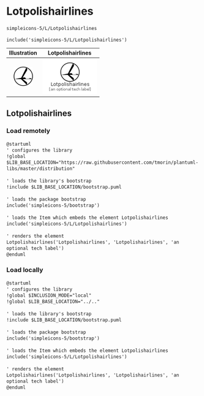 # Lotpolishairlines


```text
simpleicons-5/L/Lotpolishairlines
```

```text
include('simpleicons-5/L/Lotpolishairlines')
```



| Illustration | Lotpolishairlines |
| :---: | :---: |
| ![illustration for Illustration](../../simpleicons-5/L/Lotpolishairlines.png) | ![illustration for Lotpolishairlines](../../simpleicons-5/L/Lotpolishairlines.Local.png) |




## Lotpolishairlines

### Load remotely
```plantuml
@startuml
' configures the library
!global $LIB_BASE_LOCATION="https://raw.githubusercontent.com/tmorin/plantuml-libs/master/distribution"

' loads the library's bootstrap
!include $LIB_BASE_LOCATION/bootstrap.puml

' loads the package bootstrap
include('simpleicons-5/bootstrap')

' loads the Item which embeds the element Lotpolishairlines
include('simpleicons-5/L/Lotpolishairlines')

' renders the element
Lotpolishairlines('Lotpolishairlines', 'Lotpolishairlines', 'an optional tech label')
@enduml
```

### Load locally
```plantuml
@startuml
' configures the library
!global $INCLUSION_MODE="local"
!global $LIB_BASE_LOCATION="../.."

' loads the library's bootstrap
!include $LIB_BASE_LOCATION/bootstrap.puml

' loads the package bootstrap
include('simpleicons-5/bootstrap')

' loads the Item which embeds the element Lotpolishairlines
include('simpleicons-5/L/Lotpolishairlines')

' renders the element
Lotpolishairlines('Lotpolishairlines', 'Lotpolishairlines', 'an optional tech label')
@enduml
```

